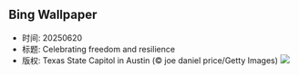 ## Bing Wallpaper
- 时间: 20250620
- 标题: Celebrating freedom and resilience
- 版权: Texas State Capitol in Austin (© joe daniel price/Getty Images)
![](https://cn.bing.com/th?id=OHR.TexasCapitol_EN-US1992205396_UHD.jpg&rf=LaDigue_UHD.jpg&pid=hp&w=3840&h=2160&rs=1&c=4)
